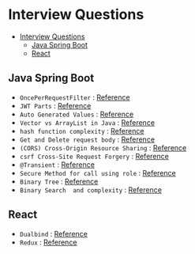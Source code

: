 # Interview Questions

- [Interview Questions](#interview-questions)
  - [Java Spring Boot](#java-spring-boot)
  - [React](#react)

## Java Spring Boot

- `OncePerRequestFilter`  :  [Reference](https://www.baeldung.com/spring-onceperrequestfilter)
- `JWT Parts` : [Reference](https://jwt.io)
- `Auto Generated Values` : [Reference](https://www.objectdb.com/java/jpa/entity/generated)
- `Vector vs ArrayList in Java` : [Reference](https://www.geeksforgeeks.org/vector-vs-arraylist-java/)
- `hash function complexity` : [Reference](https://stackoverflow.com/questions/9214353/hash-table-runtime-complexity-insert-search-and-delete)
- `Get and Delete request body` : [Reference](https://stackoverflow.com/questions/299628/is-an-entity-body-allowed-for-an-http-delete-request)
- `(CORS) Cross-Origin Resource Sharing` : [Reference](https://developer.mozilla.org/en-US/docs/Web/HTTP/CORS)
- `csrf Cross-Site Request Forgery` : [Reference](https://www.youtube.com/watch?v=eWEgUcHPle0)
- `@Transient` : [Reference](https://www.baeldung.com/jpa-transient-ignore-field)
- `Secure Method for call using role` : [Reference](https://stackoverflow.com/questions/5486797/how-to-prevent-public-methods-from-being-called-from-specific-classes)
- `Binary Tree` : [Reference](https://en.wikipedia.org/wiki/Binary_tree)
- `Binary Search  and complexity` : [Reference](https://en.wikipedia.org/wiki/Binary_search_tree)


## React

- `Dualbind` : [Reference](https://stackoverflow.com/questions/42217579/data-binding-in-react)
- `Redux` : [Reference](https://react-redux.js.org/introduction/getting-started)